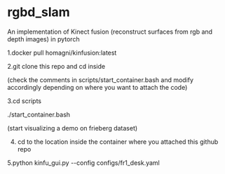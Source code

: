# rgbd_slam
An implementation of Kinect fusion (reconstruct surfaces from rgb and depth images) in pytorch

1.docker pull homagni/kinfusion:latest

2.git clone this repo and cd inside

(check the comments in scripts/start_container.bash and modify accordingly depending on where you want to attach the code)

3.cd scripts

./start_container.bash

(start visualizing a demo on frieberg dataset)

4. cd to the location inside the container where you attached this github repo

5.python kinfu_gui.py --config configs/fr1_desk.yaml
